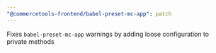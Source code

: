 ```yaml
---
"@commercetools-frontend/babel-preset-mc-app": patch
---
```


Fixes `babel-preset-mc-app` warnings by adding loose configuration to private methods
